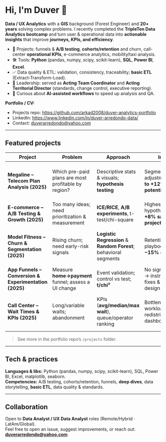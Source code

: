 # Hi, I'm Duver 👋

**Data / UX Analytics** with a **GIS** background (Forest Engineer) and **20+ years** solving complex problems. I recently completed the **TripleTen Data Analytics bootcamp** and turn user & operational data into **actionable insights** that improve **journeys, KPIs, and efficiency**.

- 🔬 Projects: funnels & **A/B testing**, **cohorts/retention** and churn, call-center **operational KPIs**, e-commerce analytics, mobility/taxi analysis.
- 🛠️ Tools: **Python** (pandas, numpy, scipy, scikit-learn), **SQL**, **Power BI**, **Excel**.
- ✅ Data quality & ETL: validation, consistency, traceability; **basic ETL** (Extract-Transform-Load).
- 🧭 Leadership: served as **Acting Team Coordinator** and **Acting Territorial Director** (standards, change control, executive reporting).
- 🤖 Curious about **AI-assisted workflows** to speed up analysis and QA.

**Portfolio / CV:**  
- Projects repo: https://github.com/arkad2008/duver-analytics-portfolio  
- LinkedIn: https://www.linkedin.com/in/duver-arredondo-data/
- Contact: duverarredondo@yahoo.com

---

## Featured projects

| Project | Problem | Approach | Impact | Stack |
|---|---|---|---|---|
| **Megaline – Telecom Plan Analysis (2025)** | Which pre-paid plans are most profitable by region? | Descriptive stats & visuals; **hypothesis testing** | Segmentation/plan adjustments → **up to +12% revenue potential** | Python (pandas, numpy, matplotlib, seaborn, scipy) |
| **E-commerce – A/B Testing & Growth (2025)** | Too many ideas; need prioritization & measurement | **ICE/RICE**, **A/B experiments**, t-test/chi-square | Highest-ROI hypothesis → **+8% sales projection** | Python (pandas, numpy, scipy) |
| **Model Fitness – Churn & Segmentation (2025)** | Rising churn; need early-risk signals | **Logistic Regression** & **Random Forest**; behavioral segments | Retention playbook → **up to −15% churn** | scikit-learn, pandas, numpy, matplotlib, seaborn |
| **App Funnels – Conversion & Experimentation (2025)** | Measure **home→payment** funnel; assess a UI change | Event validation; control vs test; **t/chi²** | No significant lift → instrumentation fixes & next-test design | Python (pandas, numpy, scipy) |
| **Call Center – Wait Times & KPIs (2025)** | Long/variable waits; abandonment | KPIs (**avg/median/max wait**), queue/operator ranking | Bottlenecks; workload redistribution; ops dashboard | Python (pandas, numpy, matplotlib, seaborn), Excel |

> See more in the portfolio repo’s `/projects` folder.

---

## Tech & practices

**Languages & libs:** Python (pandas, numpy, scipy, scikit-learn), SQL, Power BI, Excel, matplotlib, seaborn.  
**Competencies:** A/B testing, cohorts/retention, funnels, **deep dives**, data storytelling, **basic ETL**, data quality & standards.

---

## Collaboration

Open to **Data Analyst / UX Data Analyst** roles (Remote/Hybrid · LatAm/Global).  
Feel free to open an issue, suggest improvements, or reach out: **duverarredondo@yahoo.com**.

